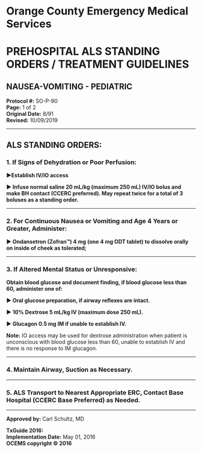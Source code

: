 # Orange County Emergency Medical Services
# PREHOSPITAL ALS STANDING ORDERS / TREATMENT GUIDELINES
## NAUSEA-VOMITING - PEDIATRIC

**Protocol #:** SO-P-90  
**Page:** 1 of 2  
**Original Date:** 8/91  
**Revised:** 10/09/2019

---

## ALS STANDING ORDERS:

### 1. If Signs of Dehydration or Poor Perfusion:

**►Establish IV/IO access**

**► Infuse normal saline 20 mL/kg (maximum 250 mL) IV/IO bolus and make BH contact (CCERC preferred). May repeat twice for a total of 3 boluses as a standing order.**

---

### 2. For Continuous Nausea or Vomiting and Age 4 Years or Greater, Administer:

**► Ondansetron (Zofran™) 4 mg (one 4 mg ODT tablet) to dissolve orally on inside of cheek as tolerated;**

---

### 3. If Altered Mental Status or Unresponsive:

**Obtain blood glucose and document finding, if blood glucose less than 60, administer one of:**

**► Oral glucose preparation, if airway reflexes are intact.**

**► 10% Dextrose 5 mL/kg IV (maximum dose 250 mL).**

**► Glucagon 0.5 mg IM if unable to establish IV.**

**Note:** IO access may be used for dextrose administration when patient is unconscious with blood glucose less than 60, unable to establish IV and there is no response to IM glucagon.

---

### 4. Maintain Airway, Suction as Necessary.

---

### 5. ALS Transport to Nearest Appropriate ERC, Contact Base Hospital (CCERC Base Preferred) as Needed.

---

**Approved by:** Carl Schultz, MD

**TxGuide 2016:**  
**Implementation Date:** May 01, 2016  
**OCEMS copyright © 2016**

